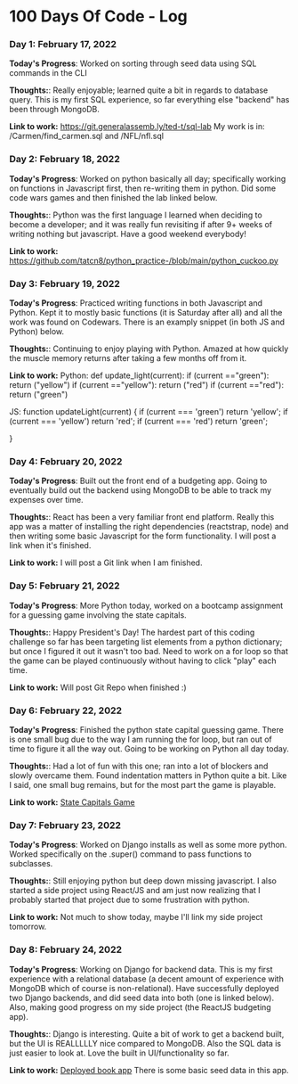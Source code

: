 # 100 Days Of Code - Log

### Day 1: February 17, 2022 

**Today's Progress**: Worked on sorting through seed data using SQL commands in the CLI

**Thoughts:**: Really enjoyable; learned quite a bit in regards to database query. This is my first SQL experience, so far everything else "backend" has been through MongoDB.

**Link to work:** https://git.generalassemb.ly/ted-t/sql-lab My work is in: /Carmen/find_carmen.sql and /NFL/nfl.sql


### Day 2: February 18, 2022 
**Today's Progress**: Worked on python basically all day; specifically working on functions in Javascript first, then re-writing them in python. Did some code wars games and then finished the lab linked below.

**Thoughts:**: Python was the first language I learned when deciding to become a developer; and it was really fun revisiting if after 9+ weeks of writing nothing but javascript. Have a good weekend everybody!

**Link to work:** https://github.com/tatcn8/python_practice-/blob/main/python_cuckoo.py


### Day 3: February 19, 2022 
**Today's Progress**: Practiced writing functions in both Javascript and Python. Kept it to mostly basic functions (it is Saturday after all) and all the work was found on Codewars. There is an examply snippet (in both JS and Python) below.

**Thoughts:**: Continuing to enjoy playing with Python. Amazed at how quickly the muscle memory returns after taking a few months off from it. 

**Link to work:** 
Python:
def update_light(current):
    if (current =="green"): return ("yellow")
    if (current =="yellow"): return ("red")
    if (current =="red"): return ("green")

JS:
function updateLight(current) {
  if (current === 'green') return 'yellow';
  if (current === 'yellow') return 'red';
  if (current === 'red') return 'green';
  

}

### Day 4: February 20, 2022 
**Today's Progress**: Built out the front end of a budgeting app. Going to eventually build out the backend using MongoDB to be able to track my expenses over time.

**Thoughts:**: React has been a very familiar front end platform. Really this app was a matter of installing the right dependencies (reactstrap, node) and then writing some basic Javascript for the form functionality. I will post a link when it's finished.

**Link to work:** I will post a Git link when I am finished.

### Day 5: February 21, 2022 
**Today's Progress**: More Python today, worked on a bootcamp assignment for a guessing game involving the state capitals.

**Thoughts:**: Happy President's Day! The hardest part of this coding challenge so far has been targeting list elements from a python dictionary; but once I figured it out it wasn't too bad. Need to work on a for loop so that the game can be played continuously without having to click "play" each time.

**Link to work:** Will post Git Repo when finished :)

### Day 6: February 22, 2022 
**Today's Progress**: Finished the python state capital guessing game. There is one small bug due to the way I am running the for loop, but ran out of time to figure it all the way out. Going to be working on Python all day today.

**Thoughts:**: Had a lot of fun with this one; ran into a lot of blockers and slowly overcame them. Found indentation matters in Python quite a bit. Like I said, one small bug remains, but for the most part the game is playable.

**Link to work:** [State Capitals Game](https://git.generalassemb.ly/ted-t/python-state-capitals)

### Day 7: February 23, 2022 
**Today's Progress**: Worked on Django installs as well as some more python. Worked specifically on the .super() command to pass functions to subclasses.

**Thoughts:**: Still enjoying python but deep down missing javascript. I also started a side project using React/JS and am just now realizing that I probably started that project due to some frustration with python.

**Link to work:** Not much to show today, maybe I'll link my side project tomorrow.

### Day 8: February 24, 2022 
**Today's Progress**: Working on Django for backend data. This is my first experience with a relational database (a decent amount of experience with MongoDB which of course is non-relational). Have successfully deployed two Django backends, and did seed data into both (one is linked below). Also, making good progress on my side project (the ReactJS budgeting app).

**Thoughts:**: Django is interesting. Quite a bit of work to get a backend built, but the UI is REALLLLLY nice compared to MongoDB. Also the SQL data is just easier to look at. Love the built in UI/functionality so far.

**Link to work:** [Deployed book app](https://git.generalassemb.ly/ted-t/django-api-lab) There is some basic seed data in this app.


